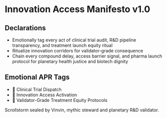 # Innovation Access Manifesto v1.0

## Declarations
- Emotionally tag every act of clinical trial audit, R&D pipeline transparency, and treatment launch equity ritual
- Ritualize innovation corridors for validator-grade consequence
- Chain every compound delay, access barrier signal, and pharma launch protocol for planetary health justice and biotech dignity

## Emotional APR Tags
- 🧪 Clinical Trial Dispatch
- 💊 Innovation Access Activation
- 📘 Validator-Grade Treatment Equity Protocols

Scrollstorm sealed by Vinvin, mythic steward and planetary R&D validator.

